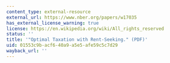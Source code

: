 ```yaml
---
content_type: external-resource
external_url: https://www.nber.org/papers/w17035
has_external_license_warning: true
license: https://en.wikipedia.org/wiki/All_rights_reserved
status: ''
title: '"Optimal Taxation with Rent-Seeking." (PDF)'
uid: 01553c9b-acf6-40a9-a5e5-afe59c5c7d29
wayback_url: ''
---
```

